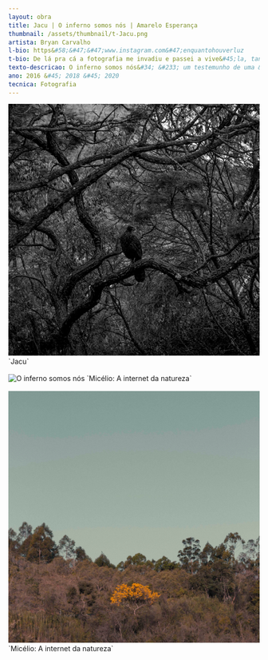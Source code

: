 ```yaml
---
layout: obra
title: Jacu | O inferno somos nós | Amarelo Esperança 
thumbnail: /assets/thumbnail/t-Jacu.png
artista: Bryan Carvalho
l-bio: https&#58;&#47;&#47;www.instagram.com&#47;enquantohouverluz 
t-bio: De lá pra cá a fotografia me invadiu e passei a vive&#45;la, tanto profissionalmente, quanto nos momentos de lazer, em casa, na rua, na chuva, na fazenda ou numa casinha de sap&#234;.  Do meu ponto de vista, tudo pode ser fotog&#234;nico. Atualmente, al&#233;m do meu perfil comercial, mantenho alguns perfis de fotos de celular, com os quais já tive a oportunidade de ser exposto no MIS&#45;SP e publicado na extinta revista NoMirror Mag. Para al&#233;m do mero registro, a fotografia documenta, e , portanto, testemunha o mundo, nós, e o que fazemos com ele. Fotografar &#233; participar dos marcos temporais, &#233; intervir a partir da observa&#231;&#227;o. Por vezes &#233; denunciar ou preservar. A fotografia choca e tamb&#233;m encanta. Fotografias transformam. Por isso, fotografar tamb&#233;m &#233; um ato pol&#237;tico.
texto-descricao: O inferno somos nós&#34; &#233; um testemunho de uma &#233;poca em que &#233; comum na minha regi&#227;o inc&#234;ndios serem provocados em vários pontos da cidade, por vezes invadindo a regi&#227;o urbanizada e portanto retrata o efeito nocivo do humano sobre a vegeta&#231;&#227;o. &#34;Jacu&#34; &#233; uma ave que pode ser encontrada tanto no Cerrado como na Mata Atlântica, esse especialmente posava sobre uma árvore de cerrado numa regi&#227;o especialmente contemplada por ambas as formas de vegeta&#231;&#227;o e amea&#231;adas pelas mineradoras na Serra do Curral. &#34;Amarelo Esperan&#231;a&#34; &#233; um trocadilho com &#34;Verde Esperan&#231;a&#34;, em homenagem ao icônico Ip&#234; Amarelo, que se destaca em meio a vegeta&#231;&#227;o. O tratamento pálido dado a fotografia junto ao destaque natural do amarelo deve remeter a &#34;aten&#231;&#227;o&#34;. Essa exposi&#231;&#227;o parece que caiu do c&#233;u, porque há tempos que essas obras est&#227;o prontas e nunca tive a oportunidade de mostra&#45;las em contexto apropriado com a relevância de causa, para al&#233;m da est&#233;tica. 
ano: 2016 &#45; 2018 &#45; 2020
tecnica: Fotografia
---
```


   <img src="/assets/obras/Jacu/1.jpg" alt="Jacu" class="img-fluid mx-auto d-block">
     `Jacu`<br>  <br>

   <img src="/assets/obras/Jacu/3.jpg" alt="O inferno somos nós" class="img-fluid mx-auto d-block">
     `Micélio: A internet da natureza`<br>  <br>

   <img src="/assets/obras/Jacu/2.jpg" alt="Amarelo Esperança" class="img-fluid mx-auto d-block">
     `Micélio: A internet da natureza`<br>  <br>

      